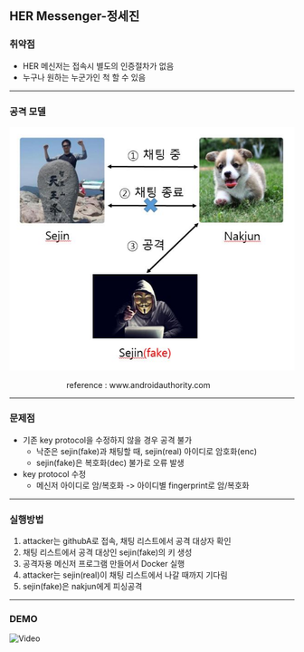 ## HER Messenger-정세진

### 취약점
- HER 메신저는 접속시 별도의 인증절차가 없음
- 누구나 원하는 누군가인 척 할 수 있음

---
### 공격 모델
![attack](images/attack.jpg)

<div style="width: 60%; margin: 0px auto;">
reference : www.androidauthority.com</div>
</div>

---
### 문제점
- 기존 key protocol을 수정하지 않을 경우 공격 불가
  - 낙준은 sejin(fake)과 채팅할 때, sejin(real) 아이디로 암호화(enc)
  - sejin(fake)은 복호화(dec) 불가로 오류 발생
- key protocol 수정
  - 메신저 아이디로 암/복호화
    -> 아이디별 fingerprint로 암/복호화

---
### 실행방법
1. attacker는 githubA로 접속, 채팅 리스트에서 공격 대상자 확인
2. 채팅 리스트에서 공격 대상인 sejin(fake)의 키 생성
3. 공격자용 메신저 프로그램 만들어서 Docker 실행
4. attacker는 sejin(real)이 채팅 리스트에서 나갈 때까지 기다림
5. sejin(fake)은 nakjun에게 피싱공격

---
### DEMO
![Video](https://youtube.com/embed/3HkWb2PC_z8)
